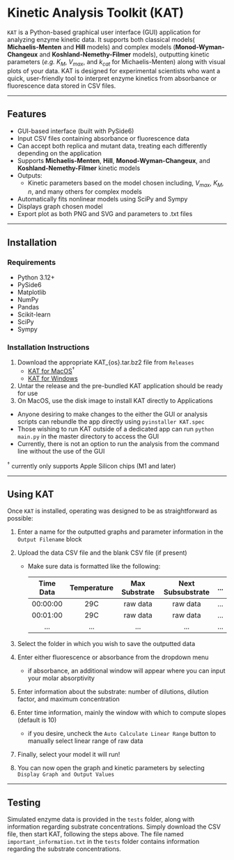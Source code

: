 # Kinetic Analysis Toolkit (KAT)

`KAT` is a Python-based graphical user interface (GUI) application for analyzing enzyme kinetic data. It supports both classical models( **Michaelis-Menten** and **Hill** 
models) and complex models (**Monod-Wyman-Changeux** and **Koshland-Nemethy-Filmer** models), outputting kinetic parameters (*e.g.* *K<sub>M</sub>*, *V<sub>max</sub>*, and *k<sub>cat</sub>* for Michaelis-Menten) along 
with visual plots of your data. KAT is designed for experimental scientists who want a quick, user-friendly tool to interpret enzyme kinetics from absorbance or fluorescence 
data stored in CSV files.

---

## Features

- GUI-based interface (built with PySide6)
- Input CSV files containing absorbance or fluorescence data
- Can accept both replica and mutant data, treating each differently depending on the application
- Supports **Michaelis-Menten**, **Hill**, **Monod-Wyman-Changeux**, and **Koshland-Nemethy-Filmer** kinetic models
- Outputs:
  - Kinetic parameters based on the model chosen including, *V<sub>max</sub>*, *K<sub>M</sub>*, *n*, and many others for complex models
- Automatically fits nonlinear models using SciPy and Sympy
- Displays graph chosen model
- Export plot as both PNG and SVG and parameters to .txt files

---

## Installation

### Requirements

- Python 3.12+
- PySide6
- Matplotlib
- NumPy
- Pandas
- Scikit-learn
- SciPy
- Sympy

### Installation Instructions

1. Download the appropriate KAT_{os}.tar.bz2 file from `Releases`
   - [KAT for MacOS](https://github.com/evanj11/KAT/releases/download/v0.1.0-alpha/KAT.dmg)$^\dagger$
   - [KAT for Windows](https://github.com/evanj11/KAT/releases/download/v0.1.1-alpha/KAT.exe)
3. Untar the release and the pre-bundled KAT application should be ready for use
4. On MacOS, use the disk image to install KAT directly to Applications

- Anyone desiring to make changes to the either the GUI or analysis scripts can rebundle the app directly using `pyinstaller KAT.spec`
- Those wishing to run KAT outside of a dedicated app can run `python main.py` in the master directory to access the GUI
- Currently, there is not an option to run the analysis from the command line without the use of the GUI<br />

$^\dagger$ currently only supports Apple Silicon chips (M1 and later)

___

## Using KAT

Once `KAT` is installed, operating was designed to be as straightforward as possible:

1. Enter a name for the outputted graphs and parameter information in the `Output Filename` block
2. Upload the data CSV file and the blank CSV file (if present)
   - Make sure data is formatted like the following:
  
     | Time Data | Temperature | Max Substrate | Next Subsubstrate | ... |
     | :---: | :---: | :---: | :---: | :---: |
     | 00:00:00 |  29C  | raw data   | raw data | ... |
     | 00:01:00 |  29C  | raw data   | raw data | ... |
     | ... | ... | ... | ... | ... |

4. Select the folder in which you wish to save the outputted data
5. Enter either fluorescence or absorbance from the dropdown menu
   - if absorbance, an additional window will appear where you can input your molar absorptivity 
6. Enter information about the substrate: number of dilutions, dilution factor, and maximum concentration
7. Enter time information, mainly the window with which to compute slopes (default is 10)
   - if you desire, uncheck the `Auto Calculate Linear Range` button to manually select linear range of raw data
8. Finally, select your model it will run!
9. You can now open the graph and kinetic parameters by selecting `Display Graph and Output Values`
___
## Testing

Simulated enzyme data is provided in the `tests` folder, along with information regarding substrate concentrations.
Simply download the CSV file, then start KAT, following the steps above. 
The file named `important_information.txt` in the `tests` folder contains information regarding the substrate concentrations.

